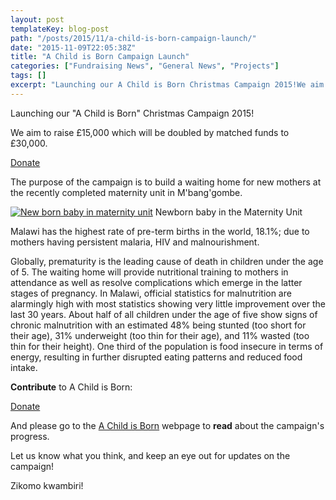 ```yaml
---
layout: post
templateKey: blog-post
path: "/posts/2015/11/a-child-is-born-campaign-launch/"
date: "2015-11-09T22:05:38Z"
title: "A Child is Born Campaign Launch"
categories: ["Fundraising News", "General News", "Projects"]
tags: []
excerpt: "Launching our A Child is Born Christmas Campaign 2015!We aim to raise £15,000 which will be dou..."
---
```


Launching our "A Child is Born" Christmas Campaign 2015!

We aim to raise £15,000 which will be doubled by matched funds to £30,000.

[Donate](https://www.charitycheckout.co.uk/1113786/a-child-is-born/)

The purpose of the campaign is to build a waiting home for new mothers at the recently completed maternity unit in M'bang'gombe.

[![New born baby in maternity unit](http://www.africanvision.org.uk/africa-vision-news/wp-content/uploads/2015/11/IMG_8988-300x225.jpg)](http://www.africanvision.org.uk/africa-vision-news/wp-content/uploads/2015/11/IMG_8988.jpg) Newborn baby in the Maternity Unit

Malawi has the highest rate of pre-term births in the world, 18.1%; due to mothers having persistent malaria, HIV and malnourishment.

Globally, prematurity is the leading cause of death in children under the age of 5\. The waiting home will provide nutritional training to mothers in attendance as well as resolve complications which emerge in the latter stages of pregnancy. In Malawi, official statistics for malnutrition are alarmingly high with most statistics showing very little improvement over the last 30 years. About half of all children under the age of five show signs of chronic malnutrition with an estimated 48% being stunted (too short for their age), 31% underweight (too thin for their age), and 11% wasted (too thin for their height). One third of the population is food insecure in terms of energy, resulting in further disrupted eating patterns and reduced food intake.



**Contribute** to A Child is Born:

[Donate](https://www.charitycheckout.co.uk/1113786/a-child-is-born/)

And please go to the [A Child is Born](http://www.africanvision.org.uk/health/a-child-is-born/) webpage to **read** about the campaign's progress.

Let us know what you think, and keep an eye out for updates on the campaign!

Zikomo kwambiri!